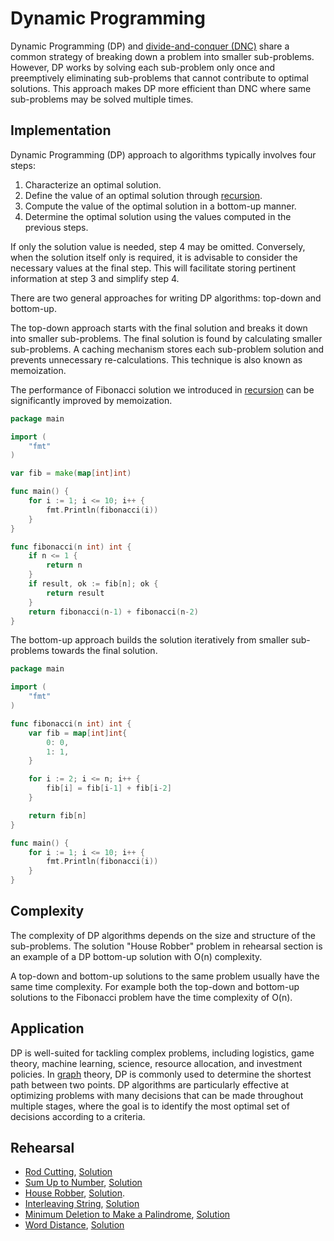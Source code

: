 # Dynamic Programming

Dynamic Programming (DP) and [divide-and-conquer (DNC)](../dnc) share a common strategy of breaking down a problem into smaller sub-problems. However, DP works by solving each sub-problem only once and preemptively eliminating sub-problems that cannot contribute to optimal solutions. This approach makes DP more efficient than DNC where same sub-problems may be solved multiple times.

## Implementation

Dynamic Programming (DP) approach to algorithms typically involves four steps:

1. Characterize an optimal solution.
2. Define the value of an optimal solution through [recursion](../recursion).
3. Compute the value of the optimal solution in a bottom-up manner.
4. Determine the optimal solution using the values computed in the previous steps.

If only the solution value is needed, step 4 may be omitted. Conversely, when the solution itself only is required, it is advisable to consider the necessary values at the final step. This will facilitate storing pertinent information at step 3 and simplify step 4.

There are two general approaches for writing DP algorithms: top-down and bottom-up.

The top-down approach starts with the final solution and breaks it down into smaller sub-problems. The final solution is found by calculating smaller sub-problems. A caching mechanism stores each sub-problem solution and prevents unnecessary re-calculations. This technique is also known as memoization.

The performance of Fibonacci solution we introduced in [recursion](../recursion/README.md) can be significantly improved by memoization.

```Go
package main

import (
	"fmt"
)

var fib = make(map[int]int)

func main() {
	for i := 1; i <= 10; i++ {
		fmt.Println(fibonacci(i))
	}
}

func fibonacci(n int) int {
	if n <= 1 {
		return n
	}
	if result, ok := fib[n]; ok {
		return result
	}
	return fibonacci(n-1) + fibonacci(n-2)
}
```

The bottom-up approach builds the solution iteratively from smaller sub-problems towards the final solution.

```Go
package main

import (
	"fmt"
)

func fibonacci(n int) int {
	var fib = map[int]int{
		0: 0,
		1: 1,
	}

	for i := 2; i <= n; i++ {
		fib[i] = fib[i-1] + fib[i-2]
	}

	return fib[n]
}

func main() {
	for i := 1; i <= 10; i++ {
		fmt.Println(fibonacci(i))
	}
}
```

## Complexity

The complexity of DP algorithms depends on the size and structure of the sub-problems. The solution "House Robber" problem in rehearsal section is an example of a DP bottom-up solution with O(n) complexity.

A top-down and bottom-up solutions to the same problem usually have the same time complexity. For example both the top-down and bottom-up solutions to the Fibonacci problem have the time complexity of O(n).

## Application

DP is well-suited for tackling complex problems, including logistics, game theory, machine learning, science, resource allocation, and investment policies. In [graph](../graph/) theory, DP is commonly used to determine the shortest path between two points. DP algorithms are particularly effective at optimizing problems with many decisions that can be made throughout multiple stages, where the goal is to identify the most optimal set of decisions according to a criteria.

## Rehearsal

* [Rod Cutting](./rod_cutting_test.go), [Solution](./rod_cutting.go)
* [Sum Up to Number](./sum_up_to_integer_test.go), [Solution](./sum_up_to_integer.go)
* [House Robber](./house_robber_test.go), [Solution](./house_robber.go).
* [Interleaving String](./interleaving_string_test.go), [Solution](./interleaving_string.go)
* [Minimum Deletion to Make a Palindrome](./minimum_deletion_to_make_palindrome_test.go), [Solution](./minimum_deletion_to_make_palindrome.go)
* [Word Distance](./word_distance_test.go), [Solution](./word_distance.go)
